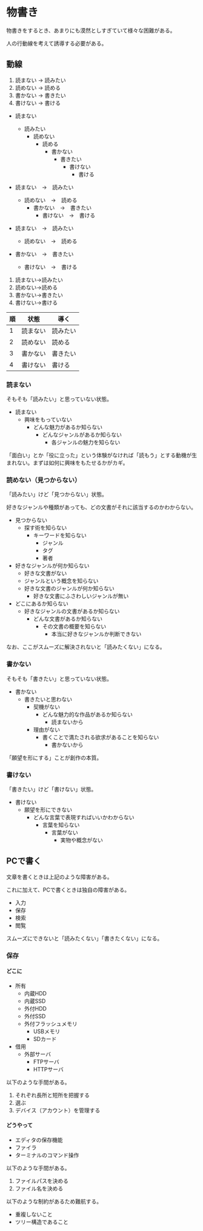 # 物書き

物書きをするとき、あまりにも漠然としすぎていて様々な困難がある。

人の行動線を考えて誘導する必要がある。

## 動線

1. 読まない → 読みたい
1. 読めない → 読める
1. 書かない → 書きたい
1. 書けない → 書ける

* 読まない
	* 読みたい
		* 読めない
			* 読める
				* 書かない
					* 書きたい
						* 書けない
							* 書ける


* 読まない　→　読みたい
	* 読めない　→　読める
		* 書かない　→　書きたい
			* 書けない　→　書ける


* 読まない　→　読みたい
	* 読めない　→　読める
* 書かない　→　書きたい
	* 書けない　→　書ける

1. 読まない→読みたい
1. 読めない→読める
1. 書かない→書きたい
1. 書けない→書ける

順|状態|導く
--|----|----
1|読まない|読みたい
2|読めない|読める
3|書かない|書きたい
4|書けない|書ける

### 読まない

そもそも「読みたい」と思っていない状態。

* 読まない
	* 興味をもっていない
		* どんな魅力があるか知らない
			* どんなジャンルがあるか知らない
				* 各ジャンルの魅力を知らない

「面白い」とか「役に立った」という体験がなければ「読もう」とする動機が生まれない。まずは如何に興味をもたせるかがカギ。

### 読めない（見つからない）

「読みたい」けど「見つからない」状態。

好きなジャンルや種類があっても、どの文書がそれに該当するのかわからない。

* 見つからない
	* 探す術を知らない
		* キーワードを知らない
			* ジャンル
			* タグ
			* 著者
* 好きなジャンルが何か知らない
	* 好きな文書がない
	* ジャンルという概念を知らない
	* 好きな文書のジャンルが何か知らない
		* 好きな文書にふさわしいジャンルが無い
* どこにあるか知らない
	* 好きなジャンルの文書があるか知らない
		* どんな文書があるか知らない
			* その文書の概要を知らない
				* 本当に好きなジャンルか判断できない

なお、ここがスムーズに解決されないと「読みたくない」になる。

### 書かない

そもそも「書きたい」と思っていない状態。

* 書かない
	* 書きたいと思わない
		* 契機がない
			* どんな魅力的な作品があるか知らない
				* 読まないから
		* 理由がない
			* 書くことで満たされる欲求があることを知らない
				* 書かないから

「願望を形にする」ことが創作の本質。

### 書けない

「書きたい」けど「書けない」状態。

* 書けない
	* 願望を形にできない
		* どんな言葉で表現すればいいかわからない
			* 言葉を知らない
				* 言葉がない
					* 実物や概念がない

## PCで書く

文章を書くときは上記のような障害がある。

これに加えて、PCで書くときは独自の障害がある。

* 入力
* 保存
* 検索
* 閲覧

スムーズにできないと「読みたくない」「書きたくない」になる。

### 保存

#### どこに

* 所有
	* 内蔵HDD
	* 内蔵SSD
	* 外付HDD
	* 外付SSD
	* 外付フラッシュメモリ
		* USBメモリ
		* SDカード
* 借用
	* 外部サーバ
		* FTPサーバ
		* HTTPサーバ

以下のような手間がある。

1. それぞれ長所と短所を把握する
1. 選ぶ
1. デバイス（アカウント）を管理する

#### どうやって

* エディタの保存機能
* ファイラ
* ターミナルのコマンド操作

以下のような手間がある。

1. ファイルパスを決める
1. ファイル名を決める

以下のような制約があるため難航する。

* 重複しないこと
* ツリー構造であること

